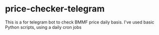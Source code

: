 # price-checker-telegram
This is a for telegram bot to check BMMF price daily basis. I've used basic Python scripts, using a daily cron jobs
